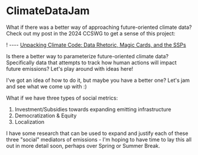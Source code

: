 # ClimateDataJam
What if there was a better way of approaching future-oriented climate data? Check out my post in the 2024 CCSWG to get a sense of this project:

! ---- [Unpacking Climate Code: Data Rhetoric, Magic Cards, and the SSPs](https://wg.criticalcodestudies.com/index.php?p=/discussion/177/code-critique-unpacking-climate-code-data-rhetoric-magic-cards-and-the-ssps)

Is there a better way to parameterize future-oriented climate data? Specifically data that attempts to track how human actions will impact future emissions? Let's play around with ideas here! 

I've got an idea of how to do it, but maybe you have a better one? Let's jam and see what we come up with :)

What if we have three types of social metrics:
1) Investment/Subsidies towards expanding emitting infrastructure
2) Democratization & Equity
3) Localization 

I have some research that can be used to expand and justify each of these three "social" mediators of emissions - I'm hoping to have time to lay this all out in more detail soon, perhaps over Spring or Summer Break.
